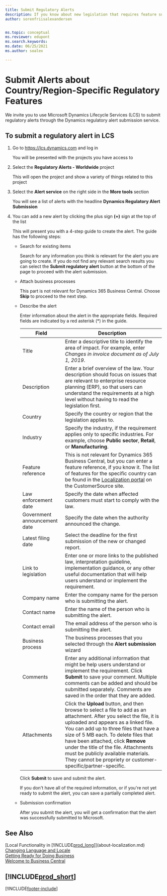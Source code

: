 ```yaml
---
title: Submit Regulatory Alerts
description: If you know about new legislation that requires feature support in Business Central, you can follow this guide to submit a regulatory alert to the product team.
author: sorenfriisalexandersen


ms.topic: conceptual
ms.reviewer: edupont
ms.search.keywords:
ms.date: 06/25/2021
ms.author: soalex

---
```

# Submit Alerts about Country/Region-Specific Regulatory Features

We invite you to use Microsoft Dynamics Lifecycle Services (LCS) to submit regulatory alerts through the Dynamics regulatory alert submission service.  

## To submit a regulatory alert in LCS

1. Go to https://lcs.dynamics.com and log in  

    You will be presented with the projects you have access to

2. Select the **Regulatory Alerts - Worldwide** project

    This will open the project and show a variety of things related to this project

3. Select the **Alert service** on the right side in the **More tools** section

    You will see a list of alerts with the headline **Dynamics Regulatory Alert Submission**

4. You can add a new alert by clicking the plus sign **(+)** sign at the top of the list

    This will present you with a 4-step guide to create the alert. The guide has the following steps:
    - Search for existing items

        Search for any information you think is relevant for the alert you are going to create. If you do not find any relevant search results you can select the **Submit regulatory alert** button at the bottom of the page to proceed with the alert submission.
    - Attach business processes

        This part is not relevant for Dynamics 365 Business Central. Choose **Skip** to proceed to the next step.
    - Describe the alert

        Enter information about the alert in the appropriate fields. Required fields are indicated by a red asterisk (\*) in the guide.

        |Field        |Description                               |
        |-------------|------------------------------------------|
        |Title  | Enter a descriptive title to identify the area of impact. For example, enter *Changes in invoice document as of July 1, 2019*. |
        |Description  | Enter a brief overview of the law. Your description should focus on issues that are relevant to enterprise resource planning (ERP), so that users can understand the requirements at a high level without having to read the legislation first.|
        |Country  | Specify the country or region that the legislation applies to.|
        |Industry| Specify the industry, if the requirement applies only to specific industries. For example, choose **Public sector**, **Retail**, or **Manufacturing**.|
        |Feature reference  | This is not relevant for Dynamics 365 Business Central, but you can enter a feature reference, if you know it. The list of features for the specific country can be found in the [Localization portal](/dynamics/s-e/) on the CustomerSource site. |
        |Law enforcement date  | Specify the date when affected customers must start to comply with the law.|
        |Government announcement date  | Specify the date when the authority announced the change.|
        |Latest filing date  | Select the deadline for the first submission of the new or changed report.|
        |Link to legislation  | Enter one or more links to the published law, interpretation guideline, implementation guidance, or any other useful documentation that will help users understand or implement the requirement.|
        |Company name  | Enter the company name for the person who is submitting the alert.|
        |Contact name  | Enter the name of the person who is submitting the alert. |
        |Contact email  | The email address of the person who is submitting the alert.|
        |Business process  | The business processes that you selected through the **Alert submission** wizard|
        |Comments  | Enter any additional information that might be help users understand or implement the requirement. Click **Submit** to save your comment. Multiple comments can be added and should be submitted separately. Comments are saved in the order that they are added. |
        |Attachments  | Click the **Upload** button, and then browse to select a file to add as an attachment. After you select the file, it is uploaded and appears as a linked file. You can add up to three files that have a size of 5 MB each. To delete files that have been attached, click **Remove** under the title of the file. Attachments must be publicly available materials. They cannot be propriety or customer-specific/partner-specific.|

        Click **Submit** to save and submit the alert.

        If you don't have all of the required information, or if you're not yet ready to submit the alert, you can save a partially completed alert.

    - Submission confirmation

      After you submit the alert, you will get a confirmation that the alert was successfully submitted to Microsoft.

## See Also

[Local Functionality in [!INCLUDE[prod_long](includes/prod_long.md)]](about-localization.md)  
[Changing Language and Locale](about-locale-language.md)  
[Getting Ready for Doing Business](ui-get-ready-business.md)  
[Welcome to Business Central](index.md)  

## [!INCLUDE[prod_short](includes/free_trial_md.md)]  


[!INCLUDE[footer-include](includes/footer-banner.md)]